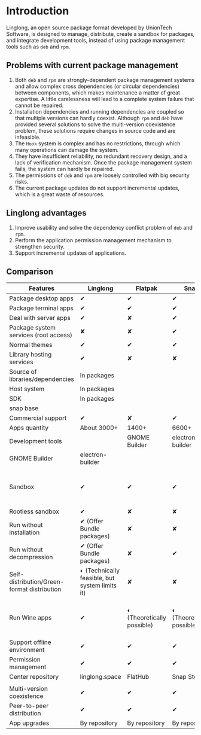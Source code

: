 # Introduction

Linglong, an open source package format developed by UnionTech Software, is designed to manage, distribute, create a sandbox for packages, and integrate development tools, instead of using package management tools such as `deb` and `rpm`.

## Problems with current package management

1. Both `deb` and `rpm` are strongly-dependent package management systems and allow complex cross dependencies (or circular dependencies) between components, which makes maintenance a matter of great expertise. A little carelessness will lead to a complete system failure that cannot be repaired.
2. Installation dependencies and running dependencies are coupled so that multiple versions can hardly coexist. Although `rpm` and `deb` have provided several solutions to solve the multi-version coexistence problem, these solutions require changes in source code and are infeasible.
3. The `Hook` system is complex and has no restrictions, through which many operations can damage the system. 
4. They have insufficient reliability, no redundant recovery design, and a lack of verification mechanism. Once the package management system fails, the system can hardly be repaired.
5. The permissions of `deb` and `rpm` are loosely controlled with big security risks.
6. The current package updates do not support incremental updates, which is a great waste of resources.

## Linglong advantages

1. Improve usability and solve the dependency conflict problem of `deb` and `rpm`.
2. Perform the application permission management mechanism to strengthen security.
3. Support incremental updates of applications.

## Comparison

| Features              | Linglong                    | Flatpak       | Snap             | AppImage                                |
| ------------------------- | ------------------------------- | ------------- | ---------------- | --------------------------------------- |
| Package desktop apps | ✔                              | ✔            | ✔               | ✔                                      |
| Package terminal apps | ✔                              | ✔            | ✔               | ✔                                      |
| Deal with server apps | ✔                              | ✘            | ✔               | ✘                                      |
| Package system services (root access) | ✘                              | ✘            | ✔               | ✘                                      |
| Normal themes | ✔                              | ✔            | ✔               | ✔                                      |
| Library hosting services | ✔                              | ✘            | ✘               | ✘                                      |
| Source of libraries/dependencies | In packages           |               |                  |                                         |
| Host system      | In packages           |               |                  |                                         |
| SDK                       | In packages           |               |                  |                                         |
| snap base                 |                                 |               |                  |                                         |
| Commercial support | ✔                              | ✘            | ✔               | ✘                                      |
| Apps quantity | About 3000+                  | 1400+         | 6600+            | 1300+                                   |
| Development tools |                                 | GNOME Builder | electron-builder |                                         |
| GNOME Builder             | electron-builder                |               |                  |                                         |
| Sandbox           | ✔                              | ✔            | ✔               | ◐ (Not officially available, but technically feasible) |
| Rootless sandbox       | ✔                              | ✘            | ✘               | ✘                                      |
| Run without installation | ✔ (Offer Bundle packages) | ✘            | ✘               | ✔                                      |
| Run without decompression | ✔ (Offer Bundle packages) | ✘            | ✔               | ✔                                      |
| Self-distribution/Green-format distribution | ◐ (Technically feasible, but system limits it) | ✘            | ✘               | ✔                                      |
| Run Wine apps | ✔                              | ◐ (Theoretically possible) | ◐ (Theoretically possible) | ◐ (Use LD to modify open calls, with poor compatibility) |
| Support offline environment | ✔                              | ✔            | ✔               | ✔                                      |
| Permission management | ✔                              | ✔            | ✔               | ✘                                      |
| Center repository | linglong.space                  | FlatHub       | Snap Store       | AppImageHub                             |
|                           |                                 |               |                  |                                         |
| Multi-version coexistence | ✔                              | ✔            | ✔               | ✔                                      |
| Peer-to-peer distribution | ✔                              | ✔            | ✔               | ✔                                      |
| App upgrades      | By repository                                  | By repository | By repository | By official tool |
